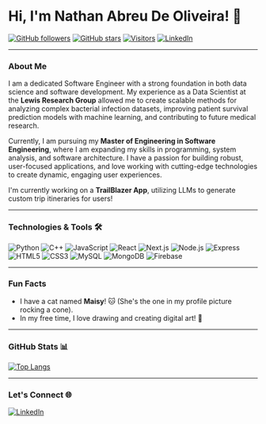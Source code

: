 # Hi, I'm Nathan Abreu De Oliveira! 👋

[![GitHub followers](https://img.shields.io/github/followers/nathan-oliveira?label=Follow&style=social)](https://github.com/nathan-oliveira) 
[![GitHub stars](https://img.shields.io/github/stars/nathan-oliveira?affiliations=OWNER%2CCOLLABORATOR&style=social)](https://github.com/nathan-oliveira) 
[![Visitors](https://visitor-badge.glitch.me/badge?page_id=nathan-oliveira)](https://github.com/nathan-oliveira) 
[![LinkedIn](https://img.shields.io/badge/LinkedIn-Nathan%20Oliveira-blue)](https://www.linkedin.com/in/nathan-oliveira-se)

---

### About Me

I am a dedicated Software Engineer with a strong foundation in both data science and software development. My experience as a Data Scientist at the **Lewis Research Group** allowed me to create scalable methods for analyzing complex bacterial infection datasets, improving patient survival prediction models with machine learning, and contributing to future medical research. 

Currently, I am pursuing my **Master of Engineering in Software Engineering**, where I am expanding my skills in programming, system analysis, and software architecture. I have a passion for building robust, user-focused applications, and love working with cutting-edge technologies to create dynamic, engaging user experiences.

I'm currently working on a **TrailBlazer App**, utilizing LLMs to generate custom trip itineraries for users!

---

### Technologies & Tools 🛠️

![Python](https://img.shields.io/badge/Python-3776AB?style=for-the-badge&logo=python&logoColor=white)
![C++](https://img.shields.io/badge/C%2B%2B-00599C?style=for-the-badge&logo=c%2B%2B&logoColor=white)
![JavaScript](https://img.shields.io/badge/JavaScript-323330?style=for-the-badge&logo=javascript&logoColor=F7DF1E)
![React](https://img.shields.io/badge/React-20232A?style=for-the-badge&logo=react&logoColor=61DAFB)
![Next.js](https://img.shields.io/badge/Next.js-000000?style=for-the-badge&logo=next.js&logoColor=white)
![Node.js](https://img.shields.io/badge/Node.js-339933?style=for-the-badge&logo=nodedotjs&logoColor=white)
![Express](https://img.shields.io/badge/Express-000000?style=for-the-badge&logo=express&logoColor=white)
![HTML5](https://img.shields.io/badge/HTML5-E34F26?style=for-the-badge&logo=html5&logoColor=white)
![CSS3](https://img.shields.io/badge/CSS3-1572B6?style=for-the-badge&logo=css3&logoColor=white)
![MySQL](https://img.shields.io/badge/MySQL-4479A1?style=for-the-badge&logo=mysql&logoColor=white)
![MongoDB](https://img.shields.io/badge/MongoDB-4EA94B?style=for-the-badge&logo=mongodb&logoColor=white)
![Firebase](https://img.shields.io/badge/Firebase-FFCA28?style=for-the-badge&logo=firebase&logoColor=white)

---

### Fun Facts
- I have a cat named **Maisy**! 🐱 (She's the one in my profile picture rocking a cone).
- In my free time, I love drawing and creating digital art! 🎨

---

### GitHub Stats 📊

[![Top Langs](https://github-readme-stats.vercel.app/api/top-langs/?username=nathan-oliveira&layout=compact&theme=radical)](https://github.com/nathan-oliveira/github-readme-stats)

---

### Let's Connect 🌐
[![LinkedIn](https://img.shields.io/badge/LinkedIn-Nathan%20Oliveira-blue)](https://www.linkedin.com/in/nathan-oliveira-se)
